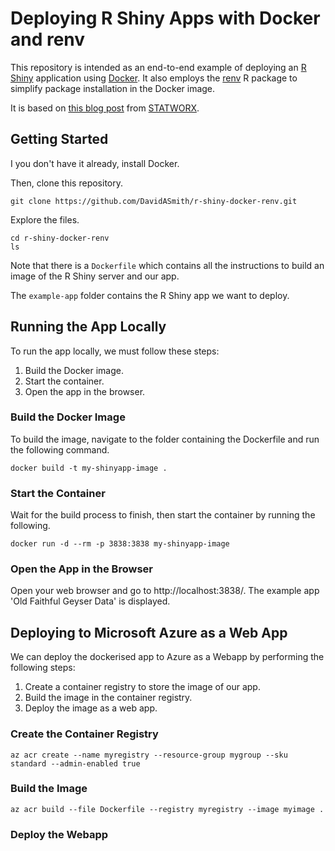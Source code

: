 # Deploying R Shiny Apps with Docker and renv

This repository is intended as an end-to-end example of deploying an
[R Shiny](https://shiny.rstudio.com/) application using [Docker](https://www.docker.com/). It also employs
the [renv](https://rstudio.github.io/renv/articles/renv.html) R package to simplify package installation in the Docker image.

It is based on [this blog post](https://www.statworx.com/de/blog/how-to-dockerize-shinyapps/) from [STATWORX](https://www.statworx.com/de/).

## Getting Started

I you don't have it already, install Docker.

Then, clone this repository.

```
git clone https://github.com/DavidASmith/r-shiny-docker-renv.git
```

Explore the files.

```
cd r-shiny-docker-renv
ls
```
Note that there is a `Dockerfile` which contains all the instructions to build an image of the R Shiny server and our app.

The `example-app` folder contains the R Shiny app we want to deploy.

## Running the App Locally

To run the app locally, we must follow these steps:

1. Build the Docker image.
2. Start the container.
3. Open the app in the browser.

### Build the Docker Image

To build the image, navigate to the folder containing the Dockerfile and run the following command.

```
docker build -t my-shinyapp-image .
```

### Start the Container

Wait for the build process to finish, then start the container by running the following.

```
docker run -d --rm -p 3838:3838 my-shinyapp-image
```

### Open the App in the Browser

Open your web browser and go to http://localhost:3838/. The example app 'Old Faithful Geyser Data' is displayed.

## Deploying to Microsoft Azure as a Web App

We can deploy the dockerised app to Azure as a Webapp by performing the following steps:

1. Create a container registry to store the image of our app.
2. Build the image in the container registry.
3. Deploy the image as a web app.

### Create the Container Registry

```
az acr create --name myregistry --resource-group mygroup --sku standard --admin-enabled true
```

### Build the Image

```
az acr build --file Dockerfile --registry myregistry --image myimage .
```

### Deploy the Webapp
